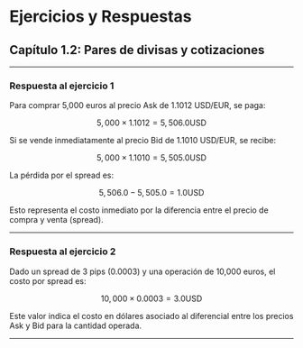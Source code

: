# Ejercicios y Respuestas

## Capítulo 1.2: Pares de divisas y cotizaciones

---

### Respuesta al ejercicio 1

Para comprar 5,000 euros al precio Ask de 1.1012 USD/EUR, se paga:

$$ 
5,000 \times 1.1012 = 5,506.0 \mathrm{ USD}
 $$

Si se vende inmediatamente al precio Bid de 1.1010 USD/EUR, se recibe:

$$ 
5,000 \times 1.1010 = 5,505.0 \mathrm{ USD}
 $$

La pérdida por el spread es:

$$ 
5,506.0 - 5,505.0 = 1.0 \mathrm{ USD}
 $$

Esto representa el costo inmediato por la diferencia entre el precio de compra y venta (spread).

---

### Respuesta al ejercicio 2

Dado un spread de 3 pips (0.0003) y una operación de 10,000 euros, el costo por spread es:

$$ 
10,000 \times 0.0003 = 3.0 \mathrm{ USD}
 $$

Este valor indica el costo en dólares asociado al diferencial entre los precios Ask y Bid para la cantidad operada.

---
